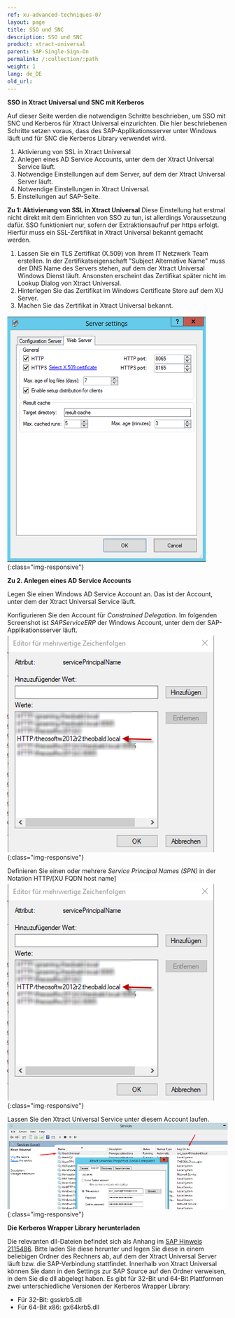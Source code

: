 ```yaml
---
ref: xu-advanced-techniques-07
layout: page
title: SSO und SNC
description: SSO und SNC
product: xtract-universal
parent: SAP-Single-Sign-On
permalink: /:collection/:path
weight: 1
lang: de_DE
old_url: 
---
```


**SSO in Xtract Universal und SNC mit Kerberos**

Auf dieser Seite werden die notwendigen Schritte beschrieben, um SSO mit SNC und Kerberos für Xtract Universal einzurichten.
Die hier beschriebenen Schritte setzen voraus, dass des SAP-Applikationsserver unter Windows läuft und für SNC die Kerberos Library verwendet wird.

1. Aktivierung von SSL in Xtract Universal 
2. Anlegen eines AD Service Accounts, unter dem der Xtract Universal Service läuft.
3. Notwendige Einstellungen auf dem Server, auf dem der Xtract Universal Server läuft.
4. Notwendige Einstellungen in Xtract Universal.
5. Einstellungen auf SAP-Seite.


**Zu 1: Aktivierung von SSL in Xtract Universal**
Diese Einstellung hat erstmal nicht direkt mit dem Einrichten von SSO zu tun, ist allerdings Voraussetzung dafür. SSO funktioniert nur, sofern der Extraktionsaufruf per https erfolgt. Hierfür muss ein SSL-Zertifikat in Xtract Universal bekannt gemacht werden.

1. Lassen Sie ein TLS Zertifikat (X.509) von Ihrem IT Netzwerk Team erstellen. In der Zertifikatseigenschaft "Subject Alternative Name" muss der DNS Name des Servers stehen, auf dem der Xtract Universal Windows Dienst läuft. Ansonsten erscheint das Zertifikat später nicht im Lookup Dialog von Xtract Universal.
2. Hinterlegen Sie das Zertifikat im Windows Certificate Store auf dem XU Server.
3. Machen Sie das Zertifikat in Xtract Universal bekannt.

![XU_WebServerSettings_https](/img/content/XU_Server_Settings_Webserver_HTTPS.png){:class="img-responsive"}


**Zu 2.  Anlegen eines AD Service Accounts**

Legen Sie einen Windows AD Service Account an. Das ist der Account, unter dem der Xtract Universal Service läuft.

Konfigurieren Sie den Account für *Constrained Delegation*. Im folgenden Screenshot ist *SAPServiceERP* der Windows Account, unter dem der SAP-Applikationsserver läuft.
![XU_SSO_WinAD_SPN](/img/content/XU_SSO_WinAD_SPN.png){:class="img-responsive"}


Definieren Sie einen oder mehrere *Service Principal Names (SPN)* in der Notation HTTP/[XU FQDN host name]
![XU_SSO_WinAD_SPN](/img/content/XU_SSO_WinAD_SPN.png){:class="img-responsive"}


 Lassen Sie den Xtract Universal Service unter diesem Account laufen.
![XU_ServiceAccount](/img/content/XU_Service_Account.png){:class="img-responsive"}






**Die Kerberos Wrapper Library herunterladen**

Die relevanten dll-Dateien befindet sich als Anhang im [SAP Hinweis 2115486](https://launchpad.support.sap.com/#/notes/2115486). Bitte laden Sie diese herunter und legen Sie diese in einem beliebigen Ordner des Rechners ab, auf dem der Xtract Universal Server läuft bzw. die SAP-Verbindung stattfindet. Innerhalb von Xtract Universal können Sie dann in den Settings zur SAP Source auf den Ordner verweisen, in dem Sie die dll abgelegt haben. Es gibt für 32-Bit und 64-Bit Plattformen zwei unterschiedliche Versionen der Kerberos Wrapper Library:  

- Für 32-Bit: gsskrb5.dll 
- Für 64-Bit x86: gx64krb5.dll 


